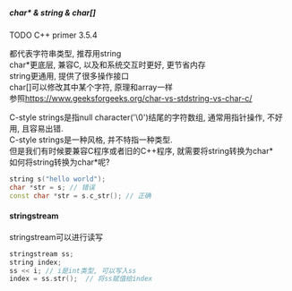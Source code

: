 ##### char* & string & char[]  

TODO C++ primer 3.5.4

都代表字符串类型, 推荐用string  
char*更底层, 兼容C, 以及和系统交互时更好, 更节省内存  
string更通用, 提供了很多操作接口  
char[]可以修改其中某个字符, 原理和array一样  
参照<https://www.geeksforgeeks.org/char-vs-stdstring-vs-char-c/>

C-style strings是指null character('\0')结尾的字符数组, 通常用指针操作, 不好用, 且容易出错.  
C-style strings是一种风格, 并不特指一种类型.  
但是我们有时候要兼容C程序或者旧的C++程序, 就需要将string转换为char*  
如何将string转换为char*呢?  
```cpp
string s("hello world");
char *str = s; // 错误
const char *str = s.c_str(); // 正确
```

#### stringstream

stringstream可以进行读写
```cpp
stringstream ss;
string index;
ss << i; // i是int类型, 可以写入ss
index = ss.str();  // 将ss赋值给index
```